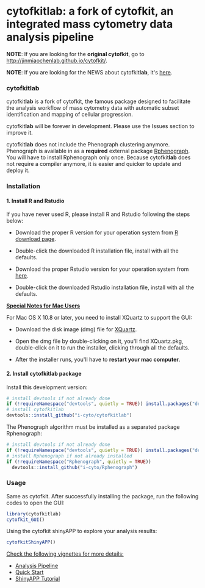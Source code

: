 cytofkitlab: a fork of cytofkit, an integrated mass cytometry data analysis pipeline
============

**NOTE**: If you are looking for the **original cytofkit**, go to http://jinmiaochenlab.github.io/cytofkit/.

**NOTE**: If you are looking for the NEWS about cytofkit**lab**, it's [here](NEWS.md).


### cytofkitlab

cytofkit**lab** is a fork of cytofkit, the famous package designed to facilitate the analysis workflow of mass cytometry data with automatic subset identification and mapping of cellular progression.

cytofkit**lab** will be forever in development. Please use the Issues section to improve it.

cytofkit**lab** does not include the Phenograph clustering anymore. Phenograph is available in as a **required** external package [Rphenograph](http://github.com/i-cyto/Rphenograph). You will have to install Rphenograph only once. Because cytofkit**lab** does not require a compiler anymore, it is easier and quicker to update and deploy it.

### Installation

#### 1. Install R and Rstudio

If you have never used R, please install R and Rstudio following the steps below:

- Download the proper R version for your operation system from [R download page](http://cran.stat.nus.edu.sg).

- Double-click the downloaded R installation file, install with all the defaults.

- Download the proper Rstudio version for your operation system from [here](https://www.rstudio.com/products/rstudio/download/).

- Double-click the downloaded Rstudio installation file, install with all the defaults.


<u>**Special Notes for Mac Users**</u>

For Mac OS X 10.8 or later, you need to install XQuartz to support the GUI:

* Download the disk image (dmg) file for [XQuartz](http://xquartz.macosforge.org).

* Open the dmg file by double-clicking on it, you'll find XQuartz.pkg, double-click on it to run the installer, clicking through all the defaults.

* After the installer runs, you'll have to **restart your mac computer**.


#### 2. Install cytofkitlab package

Install this development version:

``` r
# install devtools if not already done
if (!requireNamespace("devtools", quietly = TRUE)) install.packages("devtools")
# install cytofkitlab
devtools::install_github("i-cyto/cytofkitlab")
```

The Phenograph algorithm must be installed as a separated package Rphenograph:

``` r
# install devtools if not already done
if (!requireNamespace("devtools", quietly = TRUE)) install.packages("devtools")
# install Rphenograph if not already installed
if (!requireNamespace("Rphenograph", quietly = TRUE))
  devtools::install_github("i-cyto/Rphenograph")
```

### Usage

Same as cytofkit. After successfully installing the package, run the following codes to open the GUI:

``` r
library(cytofkitlab)
cytofkit_GUI()
```

Using the cytofkit shinyAPP to explore your analysis results:

``` r
cytofkitShinyAPP()
```

<u>Check the following vignettes for more details:</u>

- [Analysis Pipeline](http://bioconductor.org/packages/3.6/bioc/vignettes/cytofkit/inst/doc/cytofkit_workflow.html)    
- [Quick Start](http://bioconductor.org/packages/3.6/bioc/vignettes/cytofkit/inst/doc/cytofkit_example.html)   
- [ShinyAPP Tutorial](http://bioconductor.org/packages/3.6/bioc/vignettes/cytofkit/inst/doc/cytofkit_shinyAPP.html)    
